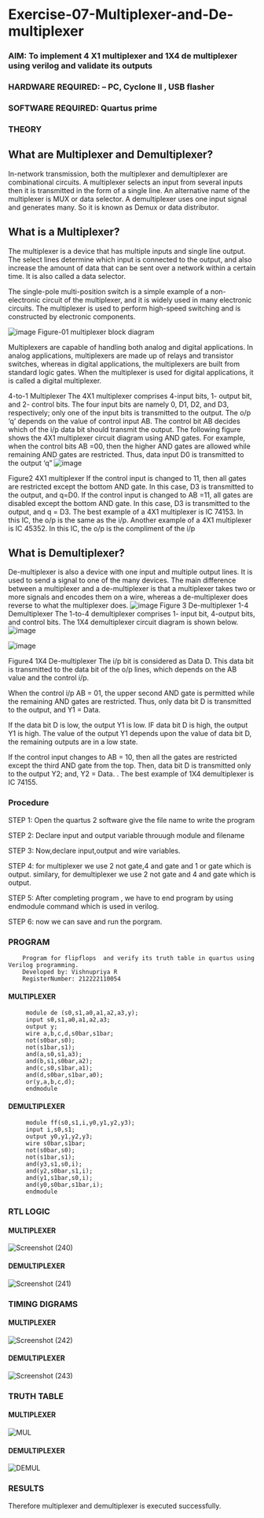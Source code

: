 # Exercise-07-Multiplexer-and-De-multiplexer
### AIM: To implement 4 X1 multiplexer and 1X4 de multiplexer using verilog and validate its outputs
### HARDWARE REQUIRED:  – PC, Cyclone II , USB flasher
### SOFTWARE REQUIRED:   Quartus prime
### THEORY 

## What are Multiplexer and Demultiplexer?
In-network transmission, both the multiplexer and demultiplexer are combinational circuits. A multiplexer selects an input from several inputs then it is transmitted in the form of a single line. An alternative name of the multiplexer is MUX or data selector. A demultiplexer uses one input signal and generates many. So it is known as Demux or data distributor.

## What is a Multiplexer?
The multiplexer is a device that has multiple inputs and single line output. The select lines determine which input is connected to the output, and also increase the amount of data that can be sent over a network within a certain time. It is also called a data selector.

The single-pole multi-position switch is a simple example of a non-electronic circuit of the multiplexer, and it is widely used in many electronic circuits. The multiplexer is used to perform high-speed switching and is constructed by electronic components.

![image](https://user-images.githubusercontent.com/36288975/170912485-73c395c7-23c0-4e78-a53d-a2f0d07d9662.png)
          Figure-01 multiplexer block diagram 

Multiplexers are capable of handling both analog and digital applications. In analog applications, multiplexers are made up of relays and transistor switches, whereas in digital applications, the multiplexers are built from standard logic gates. When the multiplexer is used for digital applications, it is called a digital multiplexer.

4-to-1 Multiplexer
The 4X1 multiplexer comprises 4-input bits, 1- output bit, and 2- control bits. The four input bits are namely 0, D1, D2, and D3, respectively; only one of the input bits is transmitted to the output. The o/p ‘q’ depends on the value of control input AB. The control bit AB decides which of the i/p data bit should transmit the output. The following figure shows the 4X1 multiplexer circuit diagram using AND gates. For example, when the control bits AB =00, then the higher AND gates are allowed while remaining AND gates are restricted. Thus, data input D0 is transmitted to the output ‘q”
![image](https://user-images.githubusercontent.com/36288975/170912568-3598c60a-5035-41f3-b0c4-ccedba13aca5.png)


Figure2 4X1 multiplexer 
If the control input is changed to 11, then all gates are restricted except the bottom AND gate. In this case, D3 is transmitted to the output, and q=D0. If the control input is changed to AB =11, all gates are disabled except the bottom AND gate. In this case, D3 is transmitted to the output, and q = D3. The best example of a 4X1 multiplexer is IC 74153. In this IC, the o/p is the same as the i/p. Another example of a 4X1 multiplexer is IC 45352. In this IC, the o/p is the compliment of the i/p


## What is Demultiplexer?
De-multiplexer is also a device with one input and multiple output lines. It is used to send a signal to one of the many devices. The main difference between a multiplexer and a de-multiplexer is that a multiplexer takes two or more signals and encodes them on a wire, whereas a de-multiplexer does reverse to what the multiplexer does.
![image](https://user-images.githubusercontent.com/36288975/170912606-a30e4b74-1726-4430-b245-2c3c3d9c232d.png)
Figure 3 De-multiplexer 
1-4 Demultiplexer
The 1-to-4 demultiplexer comprises 1- input bit, 4-output bits, and control bits. The 1X4 demultiplexer circuit diagram is shown below.![image](https://user-images.githubusercontent.com/36288975/170912683-00fb746a-1d45-4023-91d1-3a70b841073c.png)

![image](https://user-images.githubusercontent.com/36288975/170912741-7cbd52af-7e0d-4be3-b5c6-6fb9c4eca7c9.png)

Figure4 1X4 De-multiplexer 
The i/p bit is considered as Data D. This data bit is transmitted to the data bit of the o/p lines, which depends on the AB value and the control i/p.

When the control i/p AB = 01, the upper second AND gate is permitted while the remaining AND gates are restricted. Thus, only data bit D is transmitted to the output, and Y1 = Data.

If the data bit D is low, the output Y1 is low. IF data bit D is high, the output Y1 is high. The value of the output Y1 depends upon the value of data bit D, the remaining outputs are in a low state.

If the control input changes to AB = 10, then all the gates are restricted except the third AND gate from the top. Then, data bit D is transmitted only to the output Y2; and, Y2 = Data. . The best example of 1X4 demultiplexer is IC 74155.

 
 
### Procedure
 STEP 1:
Open the quartus 2 software give the file name to write the program

STEP 2:
Declare input and output variable throuugh module and filename

STEP 3:
Now,declare input,output and wire variables.

STEP 4:
for multiplexer we use 2 not gate,4 and gate and 1 or gate which is output. similary, for demultiplexer we use 2 not gate and 4 and gate which is output.

STEP 5:
After completing program , we have to end program by using endmodule command which is used in verilog.

STEP 6:
now we can save and run the porgram.



### PROGRAM 

        Program for flipflops  and verify its truth table in quartus using Verilog programming.
        Developed by: Vishnupriya R
        RegisterNumber: 212222110054
#### MULTIPLEXER
         module de (s0,s1,a0,a1,a2,a3,y);
         input s0,s1,a0,a1,a2,a3;
         output y;
         wire a,b,c,d,s0bar,s1bar;
         not(s0bar,s0);
         not(s1bar,s1);
         and(a,s0,s1,a3);
         and(b,s1,s0bar,a2);
         and(c,s0,s1bar,a1);
         and(d,s0bar,s1bar,a0);
         or(y,a,b,c,d);
         endmodule
#### DEMULTIPLEXER
         module ff(s0,s1,i,y0,y1,y2,y3);
         input i,s0,s1;
         output y0,y1,y2,y3;
         wire s0bar,s1bar;
         not(s0bar,s0);
         not(s1bar,s1);
         and(y3,s1,s0,i);
         and(y2,s0bar,s1,i);
         and(y1,s1bar,s0,i);
         and(y0,s0bar,s1bar,i);
         endmodule

### RTL LOGIC  
#### MULTIPLEXER

![Screenshot (240)](https://github.com/vishnupriyaramesh17/Exercise-07-Multiplexer-and-De-multiplexer/assets/119393589/15821f56-776f-4825-b5ff-fcd861ca54c4)


#### DEMULTIPLEXER
![Screenshot (241)](https://github.com/vishnupriyaramesh17/Exercise-07-Multiplexer-and-De-multiplexer/assets/119393589/82b0554a-a9b2-473c-a12c-47a39f71e17d)



### TIMING DIGRAMS  
#### MULTIPLEXER
![Screenshot (242)](https://github.com/vishnupriyaramesh17/Exercise-07-Multiplexer-and-De-multiplexer/assets/119393589/34d85fea-b2e4-493a-9fc9-9251d030bbd3)


#### DEMULTIPLEXER
![Screenshot (243)](https://github.com/vishnupriyaramesh17/Exercise-07-Multiplexer-and-De-multiplexer/assets/119393589/8e3546b9-652f-4220-87b4-12230139dd85)


### TRUTH TABLE 
#### MULTIPLEXER
![MUL](https://github.com/vishnupriyaramesh17/Exercise-07-Multiplexer-and-De-multiplexer/assets/119393589/bcf73f54-0d0a-478e-8aa2-d072984af903)


#### DEMULTIPLEXER
![DEMUL](https://github.com/vishnupriyaramesh17/Exercise-07-Multiplexer-and-De-multiplexer/assets/119393589/5b0a5c06-d8f4-4da2-9cb0-02eae163d7ff)


### RESULTS 
Therefore multiplexer and demultiplexer is executed successfully.
